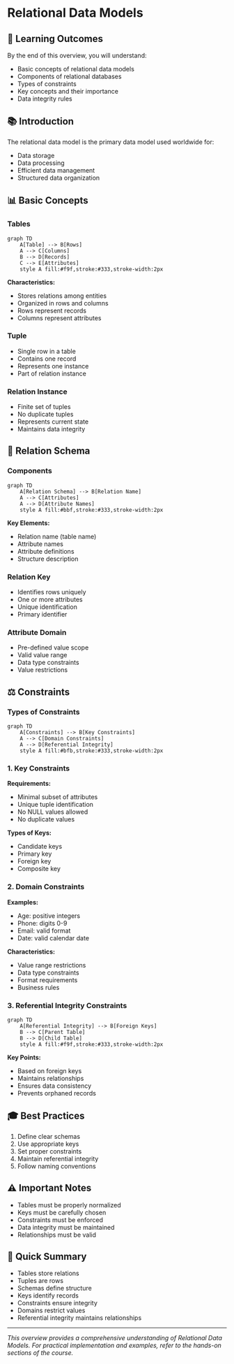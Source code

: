 # Relational Data Models

## 🎯 Learning Outcomes
By the end of this overview, you will understand:
- Basic concepts of relational data models
- Components of relational databases
- Types of constraints
- Key concepts and their importance
- Data integrity rules

## 📚 Introduction
The relational data model is the primary data model used worldwide for:
- Data storage
- Data processing
- Efficient data management
- Structured data organization

## 📊 Basic Concepts

### Tables
```mermaid
graph TD
    A[Table] --> B[Rows]
    A --> C[Columns]
    B --> D[Records]
    C --> E[Attributes]
    style A fill:#f9f,stroke:#333,stroke-width:2px
```

**Characteristics:**
- Stores relations among entities
- Organized in rows and columns
- Rows represent records
- Columns represent attributes

### Tuple
- Single row in a table
- Contains one record
- Represents one instance
- Part of relation instance

### Relation Instance
- Finite set of tuples
- No duplicate tuples
- Represents current state
- Maintains data integrity

## 🔑 Relation Schema

### Components
```mermaid
graph TD
    A[Relation Schema] --> B[Relation Name]
    A --> C[Attributes]
    A --> D[Attribute Names]
    style A fill:#bbf,stroke:#333,stroke-width:2px
```

**Key Elements:**
- Relation name (table name)
- Attribute names
- Attribute definitions
- Structure description

### Relation Key
- Identifies rows uniquely
- One or more attributes
- Unique identification
- Primary identifier

### Attribute Domain
- Pre-defined value scope
- Valid value range
- Data type constraints
- Value restrictions

## ⚖️ Constraints

### Types of Constraints
```mermaid
graph TD
    A[Constraints] --> B[Key Constraints]
    A --> C[Domain Constraints]
    A --> D[Referential Integrity]
    style A fill:#bfb,stroke:#333,stroke-width:2px
```

### 1. Key Constraints
**Requirements:**
- Minimal subset of attributes
- Unique tuple identification
- No NULL values allowed
- No duplicate values

**Types of Keys:**
- Candidate keys
- Primary key
- Foreign key
- Composite key

### 2. Domain Constraints
**Examples:**
- Age: positive integers
- Phone: digits 0-9
- Email: valid format
- Date: valid calendar date

**Characteristics:**
- Value range restrictions
- Data type constraints
- Format requirements
- Business rules

### 3. Referential Integrity Constraints
```mermaid
graph TD
    A[Referential Integrity] --> B[Foreign Keys]
    B --> C[Parent Table]
    B --> D[Child Table]
    style A fill:#f9f,stroke:#333,stroke-width:2px
```

**Key Points:**
- Based on foreign keys
- Maintains relationships
- Ensures data consistency
- Prevents orphaned records

## 🎓 Best Practices
1. Define clear schemas
2. Use appropriate keys
3. Set proper constraints
4. Maintain referential integrity
5. Follow naming conventions

## ⚠️ Important Notes
- Tables must be properly normalized
- Keys must be carefully chosen
- Constraints must be enforced
- Data integrity must be maintained
- Relationships must be valid

## 📝 Quick Summary
- Tables store relations
- Tuples are rows
- Schemas define structure
- Keys identify records
- Constraints ensure integrity
- Domains restrict values
- Referential integrity maintains relationships

---
*This overview provides a comprehensive understanding of Relational Data Models. For practical implementation and examples, refer to the hands-on sections of the course.* 